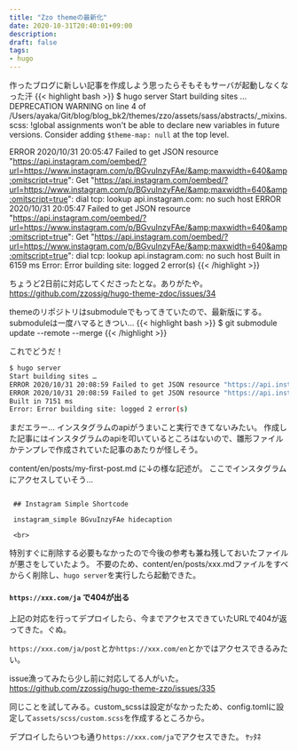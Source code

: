 ```yaml
---
title: "Zzo themeの最新化"
date: 2020-10-31T20:40:01+09:00
description: 
draft: false
tags:
- hugo
---
```


作ったブログに新しい記事を作成しよう思ったらそもそもサーバが起動しなくなった汗
{{< highlight bash >}}
$ hugo server
Start building sites …
DEPRECATION WARNING on line 4 of /Users/ayaka/Git/blog/blog_bk2/themes/zzo/assets/sass/abstracts/_mixins.scss:
!global assignments won't be able to declare new variables in future versions.
Consider adding `$theme-map: null` at the top level.

ERROR 2020/10/31 20:05:47 Failed to get JSON resource "https://api.instagram.com/oembed/?url=https://www.instagram.com/p/BGvuInzyFAe/&amp;maxwidth=640&amp;omitscript=true": Get "https://api.instagram.com/oembed/?url=https://www.instagram.com/p/BGvuInzyFAe/&amp;maxwidth=640&amp;omitscript=true": dial tcp: lookup api.instagram.com: no such host
ERROR 2020/10/31 20:05:47 Failed to get JSON resource "https://api.instagram.com/oembed/?url=https://www.instagram.com/p/BGvuInzyFAe/&amp;maxwidth=640&amp;omitscript=true": Get "https://api.instagram.com/oembed/?url=https://www.instagram.com/p/BGvuInzyFAe/&amp;maxwidth=640&amp;omitscript=true": dial tcp: lookup api.instagram.com: no such host
Built in 6159 ms
Error: Error building site: logged 2 error(s)
{{< /highlight >}}

ちょうど2日前に対応してくださったとな。ありがたや。
https://github.com/zzossig/hugo-theme-zdoc/issues/34

themeのリポジトリはsubmoduleでもってきていたので、最新版にする。submoduleは一度ハマるときつい...
{{< highlight bash >}}
$ git submodule update --remote --merge
{{< /highlight >}}

これでどうだ！
````bash
$ hugo server
Start building sites …
ERROR 2020/10/31 20:08:59 Failed to get JSON resource "https://api.instagram.com/oembed/?url=https://www.instagram.com/p/BGvuInzyFAe/&amp;maxwidth=640&amp;omitscript=true": Failed to retrieve remote file: Bad Request
ERROR 2020/10/31 20:08:59 Failed to get JSON resource "https://api.instagram.com/oembed/?url=https://www.instagram.com/p/BGvuInzyFAe/&amp;maxwidth=640&amp;omitscript=true": Failed to retrieve remote file: Bad Request
Built in 7151 ms
Error: Error building site: logged 2 error(s)
````

まだエラー...
インスタグラムのapiがうまいこと実行できてないみたい。
作成した記事にはインスタグラムのapiを叩いているところはないので、雛形ファイルかテンプレで作成されていた記事のあたりが怪しそう。

content/en/posts/my-first-post.md に↓の様な記述が。
ここでインスタグラムにアクセスしていそう...
````

 ## Instagram Simple Shortcode

 instagram_simple BGvuInzyFAe hidecaption

 <br>

````

特別すぐに削除する必要もなかったので今後の参考も兼ね残しておいたファイルが悪さをしていたよう。
不要のため、content/en/posts/xxx.mdファイルをすべからく削除し、`hugo server`を実行したら起動できた。

#### `https://xxx.com/ja` で404が出る

上記の対応を行ってデプロイしたら、今までアクセスできていたURLで404が返ってきた。ぐぬ。

`https://xxx.com/ja/post`とか`https://xxx.com/en`とかではアクセスできるみたい。

issue漁ってみたら少し前に対応してる人がいた。
https://github.com/zzossig/hugo-theme-zzo/issues/335

同じことを試してみる。custom_scssは設定がなかったため、config.tomlに設定して`assets/scss/custom.scss`を作成するところから。

デプロイしたらいつも通り`https://xxx.com/ja`でアクセスできた。
ﾔｯﾀﾈ
